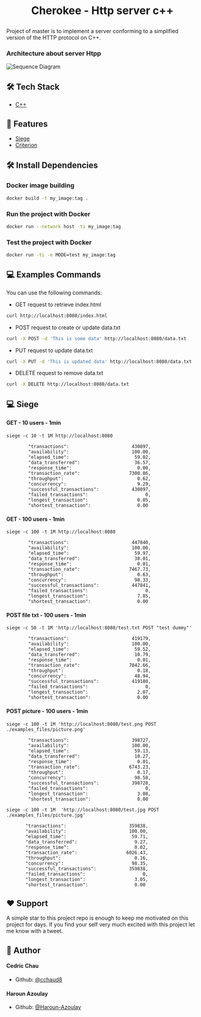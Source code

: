 # <p align="center">Cherokee - Http server c++</p>
  
Project of master is to implement a server conforming to a simplified version of the HTTP protocol on C++.

### Architecture about server Htpp

![Sequence Diagram](http://www.plantuml.com/plantuml/proxy?src=https://raw.githubusercontent.com/Haroun-Azoulay/c_cherokee/main/sequence_diagram.puml)
        
## 🛠️ Tech Stack

- [C++](https://isocpp.org/)

## 🧐 Features

- [Siege](https://www.joedog.org/siege-manual/)
- [Criterion](https://criterion.readthedocs.io/en/master/intro.html)

## 🛠️ Install Dependencies 

### Docker image building

```bash
docker build -t my_image:tag .
```

### Run the project with Docker

```bash
docker run --network host -ti my_image:tag
```

### Test the project with Docker

```bash
docker run -ti -e MODE=test my_image:tag
```
## 💻 Examples Commands 

You can use the following commands:

- GET request to retrieve index.html
```bash
curl http://localhost:8080/index.html
```

- POST request to create or update data.txt
```bash
curl -X POST -d 'This is some data' http://localhost:8080/data.txt
```

- PUT request to update data.txt
```bash
curl -X PUT -d 'This is updated data' http://localhost:8080/data.txt
```

- DELETE request to remove data.txt
```bash
curl -X DELETE http://localhost:8080/data.txt
```

## 💻 Siege 

#### GET - 10 users - 1min

`siege -c 10 -t 1M http://localhost:8080`
```
        "transactions":                       430897,
        "availability":                       100.00,
        "elapsed_time":                        59.02,
        "data_transferred":                    36.57,
        "response_time":                        0.00,
        "transaction_rate":                  7300.86,
        "throughput":                           0.62,
        "concurrency":                          9.29,
        "successful_transactions":            430897,
        "failed_transactions":                     0,
        "longest_transaction":                  0.05,
        "shortest_transaction":                 0.00
```

#### GET - 100 users - 1min

`siege -c 100 -t 1M http://localhost:8080`
```
        "transactions":                       447840,
        "availability":                       100.00,
        "elapsed_time":                        59.97,
        "data_transferred":                    38.01,
        "response_time":                        0.01,
        "transaction_rate":                  7467.73,
        "throughput":                           0.63,
        "concurrency":                         98.33,
        "successful_transactions":            447841,
        "failed_transactions":                     0,
        "longest_transaction":                  7.85,
        "shortest_transaction":                 0.00
```

#### POST file txt - 100 users - 1min

`siege -c 50 -t 1M 'http://localhost:8080/test.txt POST "test dummy"'`
```
        "transactions":                       419179,
        "availability":                       100.00,
        "elapsed_time":                        59.52,
        "data_transferred":                    10.79,
        "response_time":                        0.01,
        "transaction_rate":                  7042.66,
        "throughput":                           0.18,
        "concurrency":                         48.94,
        "successful_transactions":            419180,
        "failed_transactions":                     0,
        "longest_transaction":                  2.07,
        "shortest_transaction":                 0.00
```

#### POST picture - 100 users - 1min

`siege -c 100 -t 1M 'http://localhost:8080/test.png POST ./examples_files/picture.png'`

```
        "transactions":                       398727,
        "availability":                       100.00,
        "elapsed_time":                        59.13,
        "data_transferred":                    10.27,
        "response_time":                        0.01,
        "transaction_rate":                  6743.23,
        "throughput":                           0.17,
        "concurrency":                         98.58,
        "successful_transactions":            398728,
        "failed_transactions":                     0,
        "longest_transaction":                  3.08,
        "shortest_transaction":                 0.00
```

`siege -c 100 -t 1M  'http://localhost:8080/test.jpg POST ./examples_files/picture.jpg'`

 ```
        "transactions":                       359838,
        "availability":                       100.00,
        "elapsed_time":                        59.71,
        "data_transferred":                     9.27,
        "response_time":                        0.02,
        "transaction_rate":                  6026.43,
        "throughput":                           0.16,
        "concurrency":                         98.35,
        "successful_transactions":            359838,
        "failed_transactions":                     0,
        "longest_transaction":                  3.05,
        "shortest_transaction":                 0.00
```
## ❤️ Support  
A simple star to this project repo is enough to keep me motivated on this project for days. If you find your self very much excited with this project let me know with a tweet.

## 🙇 Author
#### Cedric Chau
- Github: [@cchaud8](https://github.com/cchau8)
#### Haroun Azoulay
- Github: [@Haroun-Azoulay](https://github.com/Haroun-Azoulay)
